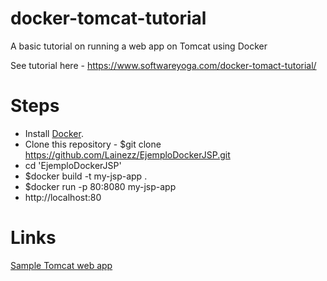 # docker-tomcat-tutorial
A basic tutorial on running a web app on Tomcat using Docker

See tutorial here - https://www.softwareyoga.com/docker-tomact-tutorial/

# Steps
* Install [Docker](https://docs.docker.com/install/).
* Clone this repository - $git clone https://github.com/Lainezz/EjemploDockerJSP.git
* cd 'EjemploDockerJSP'
* $docker build -t my-jsp-app .
* $docker run -p 80:8080 my-jsp-app
* http://localhost:80

# Links
[Sample Tomcat web app](https://tomcat.apache.org/tomcat-8.0-doc/appdev/sample/)
